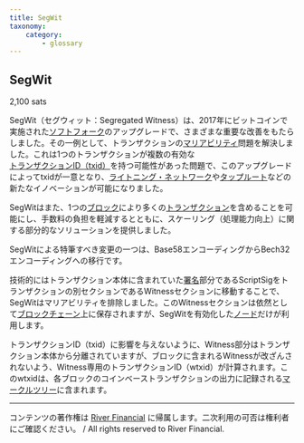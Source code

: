 ```yaml
---
title: SegWit
taxonomy:
    category:
        - glossary
---
```


## SegWit
2,100 sats

SegWit（セグウィット：Segregated Witness）は、2017年にビットコインで実施された[ソフトフォーク](https://lostinbitcoin.jp/glossary/soft_fork/)のアップグレードで、さまざまな重要な改善をもたらしました。その一例として、トランザクションの[マリアビリティ](https://lostinbitcoin.jp/glossary/malleability/)問題を解決しました。これは1つのトランザクションが複数の有効な[トランザクションID（txid）](https://lostinbitcoin.jp/glossary/txid/)を持つ可能性があった問題で、このアップグレードによってtxidが一意となり、[ライトニング・ネットワーク](https://lostinbitcoin.jp/glossary/lightning_network/)や[タップルート](https://lostinbitcoin.jp/glossary/taproot/)などの新たなイノベーションが可能になりました。

SegWitはまた、1つの[ブロック](https://lostinbitcoin.jp/glossary/block/)により多くの[トランザクション](https://lostinbitcoin.jp/glossary/transaction/)を含めることを可能にし、手数料の負担を軽減するとともに、スケーリング（処理能力向上）に関する部分的なソリューションを提供しました。

SegWitによる特筆すべき変更の一つは、Base58エンコーディングからBech32エンコーディングへの移行です。

技術的にはトランザクション本体に含まれていた[署名](https://lostinbitcoin.jp/glossary/signature/)部分であるScriptSigをトランザクションの別セクションであるWitnessセクションに移動することで、SegWitはマリアビリティを排除しました。このWitnessセクションは依然として[ブロックチェーン](https://lostinbitcoin.jp/glossary/blockchain-2/)上に保存されますが、SegWitを有効化した[ノード](https://lostinbitcoin.jp/glossary/node-2/)だけが利用します。

トランザクションID（txid）に影響を与えないように、Witness部分はトランザクション本体から分離されていますが、ブロックに含まれるWitnessが改ざんされないよう、Witness専用のトランザクションID（wtxid）が計算されます。このwtxidは、各ブロックのコインベーストランザクションの出力に記録される[マークルツリー](https://lostinbitcoin.jp/glossary/merkle_tree/)に含まれます。

---
コンテンツの著作権は [River Financial](https://river.com/) に帰属します。二次利用の可否は権利者にご確認ください。 / All rights reserved to River Financial.
